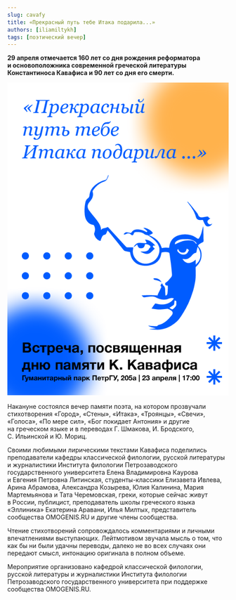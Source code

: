 ```yaml
---
slug: cavafy
title: «Прекрасный путь тебе Итака подарила...»
authors: [iliamiltykh]
tags: [поэтический вечер]
---
```


**29 апреля отмечается 160 лет со дня рождения реформатора и основоположника современной греческой литературы Константиноса Кавафиса и 90 лет со дня его смерти.**

![Вечер памяти К. Кавафиса](Kavafy.png)

Накануне состоялся вечер памяти поэта, на котором прозвучали стихотворения «Город», «Стены», «Итака», «Троянцы», «Свечи», «Голоса», «По мере сил», «Бог покидает Антония» и другие на греческом языке и в переводах Г. Шмакова, И. Бродского, С. Ильинской и Ю. Мориц.

<!--truncate-->

Своими любимыми лирическими текстами Кавафиса поделились преподаватели кафедры классической филологии, русской литературы и журналистики Института филологии Петрозаводского государственного университета Елена Владимировна Каурова и Евгения Петровна Литинская, студенты-классики Елизавета Ивлева, Арина Абрамова, Александра Козырева, Юлия Калинина, Мария Мартемьянова и Тата Черемовская, греки, которые сейчас живут в России, публицист, преподаватель школы греческого языка «Эллиника» Екатерина Аравани, Илья Милтых, представитель сообщества OMOGENIS.RU и другие члены сообщества.

Чтение стихотворений сопровождалось комментариями и личными впечатлениями выступающих. Лейтмотивом звучала мысль о том, что как бы ни были удачны переводы, далеко не во всех случаях они передают смысл, интонацию оригинала в полном объеме.

Мероприятие организовано кафедрой классической филологии, русской литературы и журналистики Института филологии Петрозаводского государственного университета при поддержке сообщества OMOGENIS.RU.